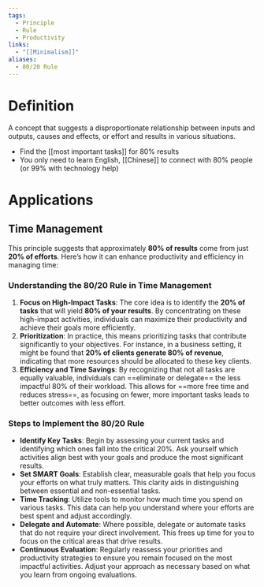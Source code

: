 ```yaml
---
tags:
  - Principle
  - Rule
  - Productivity
links:
  - "[[Minimalism]]"
aliases:
  - 80/20 Rule
---
```

# Definition

A concept that suggests a disproportionate relationship between inputs and outputs, causes and effects, or effort and results in various situations.

- Find the [[most important tasks]] for 80% results
- You only need to learn English, [[Chinese]] to connect with 80% people (or 99% with technology help)

# Applications
## Time Management

This principle suggests that approximately **80% of results** come from just **20% of efforts**. Here’s how it can enhance productivity and efficiency in managing time:

### Understanding the 80/20 Rule in Time Management

1. **Focus on High-Impact Tasks**: The core idea is to identify the **20% of tasks** that will yield **80% of your results**. By concentrating on these high-impact activities, individuals can maximize their productivity and achieve their goals more efficiently.
2. **Prioritization**: In practice, this means prioritizing tasks that contribute significantly to your objectives. For instance, in a business setting, it might be found that **20% of clients generate 80% of revenue**, indicating that more resources should be allocated to these key clients.
3. **Efficiency and Time Savings**: By recognizing that not all tasks are equally valuable, individuals can ==eliminate or delegate== the less impactful 80% of their workload. This allows for ==more free time and reduces stress==, as focusing on fewer, more important tasks leads to better outcomes with less effort.

### Steps to Implement the 80/20 Rule

- **Identify Key Tasks**: Begin by assessing your current tasks and identifying which ones fall into the critical 20%. Ask yourself which activities align best with your goals and produce the most significant results.
- **Set SMART Goals**: Establish clear, measurable goals that help you focus your efforts on what truly matters. This clarity aids in distinguishing between essential and non-essential tasks.
- **Time Tracking**: Utilize tools to monitor how much time you spend on various tasks. This data can help you understand where your efforts are best spent and adjust accordingly.
- **Delegate and Automate**: Where possible, delegate or automate tasks that do not require your direct involvement. This frees up time for you to focus on the critical areas that drive results.
- **Continuous Evaluation**: Regularly reassess your priorities and productivity strategies to ensure you remain focused on the most impactful activities. Adjust your approach as necessary based on what you learn from ongoing evaluations.